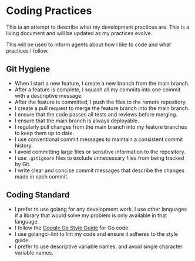 # Coding Practices

This ia an attempt to describe what my development practices are. This is a living document and will be updated as my practices evolve.

This will be used to inform agents about how I like to code and what practices I follow.

## Git Hygiene

- When I start a new feature, I create a new branch from the main branch.
- After a feature is complete, I squash all my commits into one commit with a descriptive message.
- After the feature is committed, I push the files to the remote repository.
- I create a pull request to merge the feature branch into the main branch.
- I ensure that the code passes all tests and reviews before merging.
- I ensure that the main branch is always deployable.
- I regularly pull changes from the main branch into my feature branches to keep them up to date.
- I use conventional commit messages to maintain a consistent commit history.
- I avoid committing large files or sensitive information to the repository.
- I use `.gitignore` files to exclude unnecessary files from being tracked by Git.
- I write clear and concise commit messages that describe the changes made in each commit.

## Coding Standard
- I prefer to use golang for any development work. I use other languages if a library that would solve my problem is only available in that language.
- I follow the [Google Go Style Guide](https://google.github.io/styleguide/go/) for Go code.
- I use golangci-lint to lint my code and ensure it adheres to the style guide.
- I prefer to use descriptive variable names, and avoid single character variable names.